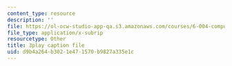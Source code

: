 ```yaml
---
content_type: resource
description: ''
file: https://ol-ocw-studio-app-qa.s3.amazonaws.com/courses/6-004-computation-structures-spring-2017/d9b4a264b3021e471570b9827a335e1c_q38KAGAKORk.srt
file_type: application/x-subrip
resourcetype: Other
title: 3play caption file
uid: d9b4a264-b302-1e47-1570-b9827a335e1c
---
```

